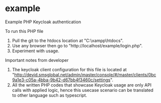 # example
Example PHP Keycloak authentication

To run this PHP file
1. Pull the git to the htdocs location at "C:\xampp\htdocs".
2. Use any browser then go to "http://localhost/example/login.php".
3. Experiment with usage.

Important notes from developer
1. The keycloak client configuration for this file is located at "http://devid.smsglobal.net/admin/master/console/#/master/clients/0bc9a1e3-c05a-4bba-9b42-d67bb4f3460c/settings".
2. All the written PHP codes that showcase Keycloak usage are only API calls with applied logic, hence this usecase scenario can be translated to other language such as typescript.
